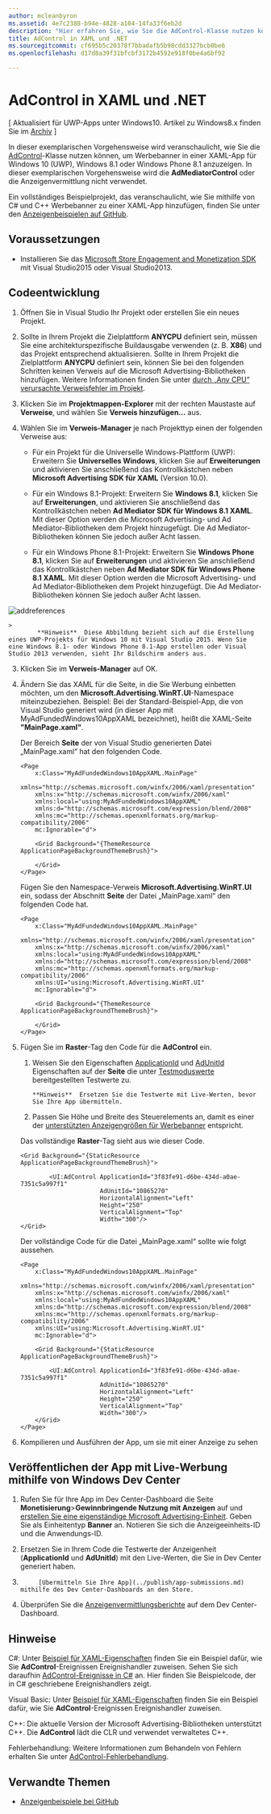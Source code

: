 ```yaml
---
author: mcleanbyron
ms.assetid: 4e7c2388-b94e-4828-a104-14fa33f6eb2d
description: "Hier erfahren Sie, wie Sie die AdControl-Klasse nutzen können, um Werbebanner in einer XAML-App für Windows 10 (UWP), Windows 8.1 oder Windows Phone 8.1 anzuzeigen."
title: AdControl in XAML und .NET
ms.sourcegitcommit: cf695b5c20378f7bbadafb5b98cdd3327bcb0be6
ms.openlocfilehash: d17d8a39f31bfcbf3172b4592e918f0be4a6bf92

---
```


# AdControl in XAML und .NET


\[ Aktualisiert für UWP-Apps unter Windows10. Artikel zu Windows8.x finden Sie im [Archiv](http://go.microsoft.com/fwlink/p/?linkid=619132) \]

In dieser exemplarischen Vorgehensweise wird veranschaulicht, wie Sie die [AdControl](https://msdn.microsoft.com/library/windows/apps/microsoft.advertising.winrt.ui.adcontrol.aspx)-Klasse nutzen können, um Werbebanner in einer XAML-App für Windows 10 (UWP), Windows 8.1 oder Windows Phone 8.1 anzuzeigen. In dieser exemplarischen Vorgehensweise wird die **AdMediatorControl** oder die Anzeigenvermittlung nicht verwendet.

Ein vollständiges Beispielprojekt, das veranschaulicht, wie Sie mithilfe von C# und C++ Werbebanner zu einer XAML-App hinzufügen, finden Sie unter den [Anzeigenbeispielen auf GitHub](http://aka.ms/githubads).

## Voraussetzungen

* Installieren Sie das [Microsoft Store Engagement and Monetization SDK](http://aka.ms/store-em-sdk) mit Visual Studio2015 oder Visual Studio2013.

## Codeentwicklung

1. Öffnen Sie in Visual Studio Ihr Projekt oder erstellen Sie ein neues Projekt.

2. Sollte in Ihrem Projekt die Zielplattform **ANYCPU** definiert sein, müssen Sie eine architekturspezifische Buildausgabe verwenden (z. B. **X86**) und das Projekt entsprechend aktualisieren. Sollte in Ihrem Projekt die Zielplattform **ANYCPU** definiert sein, können Sie bei den folgenden Schritten keinen Verweis auf die Microsoft Advertising-Bibliotheken hinzufügen. Weitere Informationen finden Sie unter [durch „Any CPU“ verursachte Verweisfehler im Projekt](known-issues-for-the-advertising-libraries.md#reference_errors).

1.  Klicken Sie im **Projektmappen-Explorer** mit der rechten Maustaste auf **Verweise**, und wählen Sie **Verweis hinzufügen...** aus.

2.  Wählen Sie im **Verweis-Manager** je nach Projekttyp einen der folgenden Verweise aus:

    -   Für ein Projekt für die Universelle Windows-Plattform (UWP): Erweitern Sie **Universelles Windows**, klicken Sie auf **Erweiterungen** und aktivieren Sie anschließend das Kontrollkästchen neben **Microsoft Advertising SDK für XAML** (Version 10.0).

    -   Für ein Windows 8.1-Projekt: Erweitern Sie **Windows 8.1**, klicken Sie auf **Erweiterungen**, und aktivieren Sie anschließend das Kontrollkästchen neben **Ad Mediator SDK für Windows 8.1 XAML**. Mit dieser Option werden die Microsoft Advertising- und Ad Mediator-Bibliotheken dem Projekt hinzugefügt. Die Ad Mediator-Bibliotheken können Sie jedoch außer Acht lassen.

    -   Für ein Windows Phone 8.1-Projekt: Erweitern Sie **Windows Phone 8.1**, klicken Sie auf **Erweiterungen** und aktivieren Sie anschließend das Kontrollkästchen neben **Ad Mediator SDK für Windows Phone 8.1 XAML**. Mit dieser Option werden die Microsoft Advertising- und Ad Mediator-Bibliotheken dem Projekt hinzugefügt. Die Ad Mediator-Bibliotheken können Sie jedoch außer Acht lassen.

  ![addreferences](images/13-a84c026e-b283-44f2-8816-f950a1ef89aa.png)

    > 
            **Hinweis**  Diese Abbildung bezieht sich auf die Erstellung eines UWP-Projekts für Windows 10 mit Visual Studio 2015. Wenn Sie eine Windows 8.1- oder Windows Phone 8.1-App erstellen oder Visual Studio 2013 verwenden, sieht Ihr Bildschirm anders aus.

3.  Klicken Sie im **Verweis-Manager** auf OK.
4.  Ändern Sie das XAML für die Seite, in die Sie Werbung einbetten möchten, um den **Microsoft.Advertising.WinRT.UI**-Namespace miteinzubeziehen. Beispiel: Bei der Standard-Beispiel-App, die von Visual Studio generiert wird (in dieser App mit MyAdFundedWindows10AppXAML bezeichnet), heißt die XAML-Seite **"MainPage.xaml"**.

    Der Bereich **Seite** der von Visual Studio generierten Datei „MainPage.xaml“ hat den folgenden Code.

    ``` syntax
    <Page
        x:Class="MyAdFundedWindows10AppXAML.MainPage"
        xmlns="http://schemas.microsoft.com/winfx/2006/xaml/presentation"
        xmlns:x="http://schemas.microsoft.com/winfx/2006/xaml"
        xmlns:local="using:MyAdFundedWindows10AppXAML"
        xmlns:d="http://schemas.microsoft.com/expression/blend/2008"
        xmlns:mc="http://schemas.openxmlformats.org/markup-compatibility/2006"
        mc:Ignorable="d">

        <Grid Background="{ThemeResource ApplicationPageBackgroundThemeBrush}">

        </Grid>
    </Page>
    ```

    Fügen Sie den Namespace-Verweis **Microsoft.Advertising.WinRT.UI** ein, sodass der Abschnitt **Seite** der Datei „MainPage.xaml“ den folgenden Code hat.

    ``` syntax
    <Page
        x:Class="MyAdFundedWindows10AppXAML.MainPage"
        xmlns="http://schemas.microsoft.com/winfx/2006/xaml/presentation"
        xmlns:x="http://schemas.microsoft.com/winfx/2006/xaml"
        xmlns:local="using:MyAdFundedWindows10AppXAML"
        xmlns:d="http://schemas.microsoft.com/expression/blend/2008"
        xmlns:mc="http://schemas.openxmlformats.org/markup-compatibility/2006"
        xmlns:UI="using:Microsoft.Advertising.WinRT.UI"
        mc:Ignorable="d">

        <Grid Background="{ThemeResource ApplicationPageBackgroundThemeBrush}">

        </Grid>
    </Page>
    ```

5.  Fügen Sie im **Raster**-Tag den Code für die **AdControl** ein.

    1.  Weisen Sie den Eigenschaften [ApplicationId](https://msdn.microsoft.com/library/windows/apps/microsoft.advertising.winrt.ui.adcontrol.applicationid.aspx) und [AdUnitId](https://msdn.microsoft.com/library/windows/apps/microsoft.advertising.winrt.ui.adcontrol.adunitid.aspx) Eigenschaften auf der **Seite** die unter [Testmoduswerte](test-mode-values.md) bereitgestellten Testwerte zu.

        > 
            **Hinweis**  Ersetzen Sie die Testwerte mit Live-Werten, bevor Sie Ihre App übermitteln.

    2.  Passen Sie Höhe und Breite des Steuerelements an, damit es einer der [unterstützten Anzeigengrößen für Werbebanner](supported-ad-sizes-for-banner-ads.md) entspricht.

    Das vollständige **Raster**-Tag sieht aus wie dieser Code.

    ``` syntax
    <Grid Background="{StaticResource ApplicationPageBackgroundThemeBrush}">

            <UI:AdControl ApplicationId="3f83fe91-d6be-434d-a0ae-7351c5a997f1"
                          AdUnitId="10865270"
                          HorizontalAlignment="Left"
                          Height="250"
                          VerticalAlignment="Top"
                          Width="300"/>
    </Grid>
    ```

    Der vollständige Code für die Datei „MainPage.xaml“ sollte wie folgt aussehen.

    ``` syntax
    <Page
        x:Class="MyAdFundedWindows10AppXAML.MainPage"
        xmlns="http://schemas.microsoft.com/winfx/2006/xaml/presentation"
        xmlns:x="http://schemas.microsoft.com/winfx/2006/xaml"
        xmlns:local="using:MyAdFundedWindows10AppXAML"
        xmlns:d="http://schemas.microsoft.com/expression/blend/2008"
        xmlns:mc="http://schemas.openxmlformats.org/markup-compatibility/2006"
        xmlns:UI="using:Microsoft.Advertising.WinRT.UI"
        mc:Ignorable="d">

        <Grid Background="{StaticResource ApplicationPageBackgroundThemeBrush}">

            <UI:AdControl ApplicationId="3f83fe91-d6be-434d-a0ae-7351c5a997f1"
                          AdUnitId="10865270"
                          HorizontalAlignment="Left"
                          Height="250"
                          VerticalAlignment="Top"
                          Width="300"/>
        </Grid>
    </Page>
    ```

6.  Kompilieren und Ausführen der App, um sie mit einer Anzeige zu sehen

## Veröffentlichen der App mit Live-Werbung mithilfe von Windows Dev Center


1.  Rufen Sie für Ihre App im Dev Center-Dashboard die Seite **Monetisierung**&gt;**Gewinnbringende Nutzung mit Anzeigen** auf und [erstellen Sie eine eigenständige Microsoft Advertising-Einheit](../publish/monetize-with-ads.md). Geben Sie als Einheitentyp **Banner** an. Notieren Sie sich die Anzeigeeinheits-ID und die Anwendungs-ID.

2.  Ersetzen Sie in Ihrem Code die Testwerte der Anzeigenheit (**ApplicationId** und **AdUnitId**) mit den Live-Werten, die Sie in Dev Center generiert haben.

3.  
            [Übermitteln Sie Ihre App](../publish/app-submissions.md) mithilfe des Dev Center-Dashboards an den Store.

4.  Überprüfen Sie die [Anzeigenvermittlungsberichte](../publish/advertising-performance-report.md) auf dem Dev Center-Dashboard.

## Hinweise

C#: Unter [Beispiel für XAML-Eigenschaften](xaml-properties-example.md) finden Sie ein Beispiel dafür, wie Sie **AdControl**-Ereignissen Ereignishandler zuweisen. Sehen Sie sich daraufhin [AdControl-Ereignisse in C#](adcontrol-events-in-c.md) an. Hier finden Sie Beispielcode, der in C# geschriebene Ereignishandlers zeigt.

Visual Basic: Unter [Beispiel für XAML-Eigenschaften](xaml-properties-example.md) finden Sie ein Beispiel dafür, wie Sie **AdControl**-Ereignissen Ereignishandler zuweisen.

C++: Die aktuelle Version der Microsoft Advertising-Bibliotheken unterstützt C++. Die **AdControl** lädt die CLR und verwendet verwaltetes C++.

Fehlerbehandlung: Weitere Informationen zum Behandeln von Fehlern erhalten Sie unter [AdControl-Fehlerbehandlung](adcontrol-error-handling.md).

## Verwandte Themen

* [Anzeigenbeispiele bei GitHub](http://aka.ms/githubads)

 



<!--HONumber=Jun16_HO4-->


